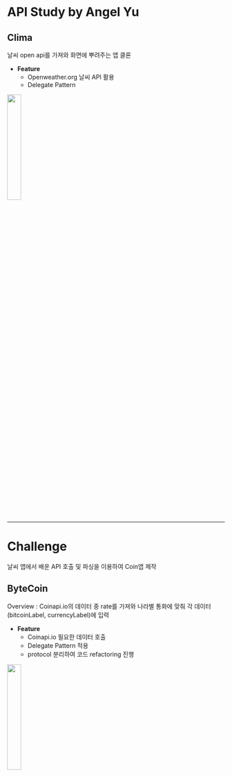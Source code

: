 # API Study by Angel Yu

## Clima
날씨 open api를 가져와 화면에 뿌려주는 앱 클론   
- **Feature**   
  * Openweather.org 날씨 API 활용
  * Delegate Pattern   

<img src = "https://user-images.githubusercontent.com/47841046/139540815-cb0b7882-1f58-4bdf-b050-efec812039a3.gif" width = "25%" heigth = "25%"></img><br/>

***

# Challenge
날씨 앱에서 배운 API 호출 및 파싱을 이용하여 Coin앱 제작

## ByteCoin
Overview : Coinapi.io의 데이터 중 rate를 가져와 나라별 통화에 맞춰 각 데이터(bitcoinLabel, currencyLabel)에 입력
- **Feature**
  * Coinapi.io 필요한 데이터 호출
  * Delegate Pattern 적용
  * protocol 분리하여 코드 refactoring 진행   

<img src = "https://user-images.githubusercontent.com/47841046/139540122-68190453-397c-4041-bfd7-da1dc21c8dd7.gif" width = "25%" heigth = "25%"></img><br/>




